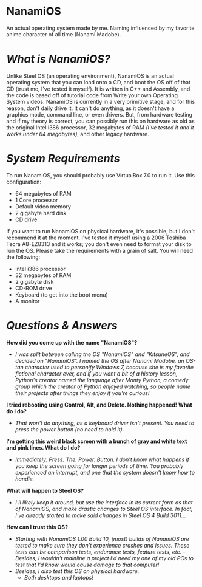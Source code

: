 # NanamiOS
An actual operating system made by me. Naming influenced by my favorite anime character of all time (Nanami Madobe).

# _What is NanamiOS?_
Unlike Steel OS (an operating environment), NanamiOS is an actual operating system that you can load onto a CD, and boot the OS off of that CD (trust me, I've tested it myself). It is written in C++ and Assembly, and the code is based off of tutorial code from Write your own Operating System videos.
NanamiOS is currently in a very primitive stage, and for this reason, don't daily drive it. It can't do anything, as it doesn't have a graphics mode, command line, or even drivers. But, from hardware testing and if my theory is correct, you can possibly run this on hardware as old as the original Intel
i386 processor, 32 megabytes of RAM _(I've tested it and it works under 64 megabytes)_, and other legacy hardware.

# _System Requirements_
To run NanamiOS, you should probably use VirtualBox 7.0 to run it. Use this configuration:
* 64 megabytes of RAM
* 1 Core processor
* Default video memory
* 2 gigabyte hard disk
* CD drive



If you want to run NanamiOS on physical hardware, it's possible, but I don't recommend it at the moment. I've tested it myself using a 2006 Toshiba Tecra A8-EZ8313 and it works; you don't even need to format your disk to run the OS. Please take the requirements with a grain of salt. You will need the following:
* Intel i386 processor
* 32 megabytes of RAM
* 2 gigabyte disk
* CD-ROM drive
* Keyboard (to get into the boot menu)
* A monitor

# _Questions & Answers_
__How did you come up with the name "NanamiOS"?__



* _I was split between calling the OS "NanamiOS" and "KitsuneOS", and decided on "NanamiOS". I named the OS after Nanami Madobe, an OS-tan character used to personify Windows 7, because she is my favorite fictional character ever, and if you want a bit of a history lesson, Python's creator named the language after Monty Python, a comedy group which the creator of Python enjoyed watching, so people name their projects after things they enjoy if you're curious!_



__I tried rebooting using Control, Alt, and Delete. Nothing happened! What do I do?__



* _That won't do anything, as a keyboard driver isn't present. You need to press the power button (no need to hold it)._



__I'm getting this weird black screen with a bunch of gray and white text and pink lines. What do I do?__



* _Immediately. Press. The. Power. Button. I don't know what happens if you keep the screen going for longer periods of time. You probably experienced an interrupt, and one that the system doesn't know how to handle._



__What will happen to Steel OS?__



* _I'll likely keep it around, but use the interface in its current form as that of NanamiOS, and make drastic changes to Steel OS interface. In fact, I've already started to make said changes in Steel OS 4 Build 3011..._



__How can I trust this OS?__



* _Starting with NanamiOS 1.00 Build 10, (most) builds of NanamiOS are tested to make sure they don't experience crashes and issues. These tests can be comparison tests, endurance tests, feature tests, etc. - Besides, I wouldn't mainline a project I'd need my one of my old PCs to test that I'd know would cause damage to that computer!_
* _Besides, I also test this OS on physical hardware._
  * _Both desktops and laptops!_
